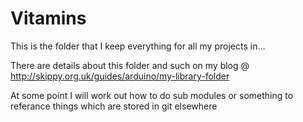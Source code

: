 # Vitamins

This is the folder that I keep everything for all my projects in…

There are details about this folder and such on my blog @ <http://skippy.org.uk/guides/arduino/my-library-folder>

At some point I will work out how to do sub modules or something to referance things which are stored in git elsewhere
